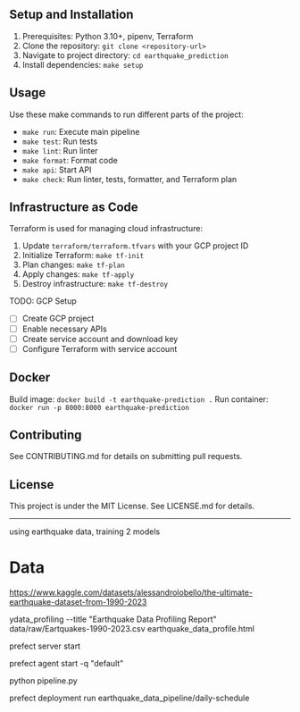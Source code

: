 ## Setup and Installation

1. Prerequisites: Python 3.10+, pipenv, Terraform
2. Clone the repository: `git clone <repository-url>`
3. Navigate to project directory: `cd earthquake_prediction`
4. Install dependencies: `make setup`

## Usage

Use these make commands to run different parts of the project:

- `make run`: Execute main pipeline
- `make test`: Run tests
- `make lint`: Run linter
- `make format`: Format code
- `make api`: Start API
- `make check`: Run linter, tests, formatter, and Terraform plan

## Infrastructure as Code

Terraform is used for managing cloud infrastructure:

1. Update `terraform/terraform.tfvars` with your GCP project ID
2. Initialize Terraform: `make tf-init`
3. Plan changes: `make tf-plan`
4. Apply changes: `make tf-apply`
5. Destroy infrastructure: `make tf-destroy`

TODO: GCP Setup
- [ ] Create GCP project
- [ ] Enable necessary APIs
- [ ] Create service account and download key
- [ ] Configure Terraform with service account

## Docker

Build image: `docker build -t earthquake-prediction .`
Run container: `docker run -p 8000:8000 earthquake-prediction`

## Contributing

See CONTRIBUTING.md for details on submitting pull requests.

## License

This project is under the MIT License. See LICENSE.md for details.

----
using earthquake data, training 2 models
# Data
https://www.kaggle.com/datasets/alessandrolobello/the-ultimate-earthquake-dataset-from-1990-2023


ydata_profiling --title "Earthquake Data Profiling Report" data/raw/Eartquakes-1990-2023.csv earthquake_data_profile.html


prefect server start

prefect agent start -q "default"

python pipeline.py

prefect deployment run earthquake_data_pipeline/daily-schedule